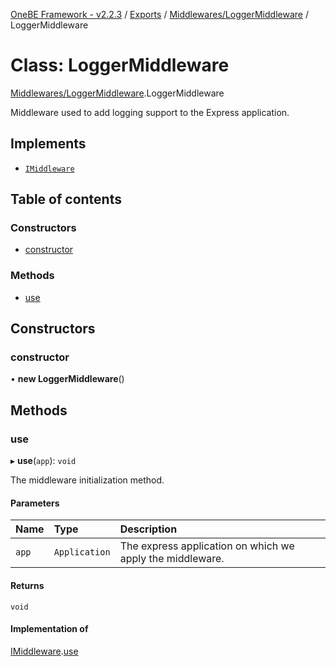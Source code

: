 [OneBE Framework - v2.2.3](../README.md) / [Exports](../modules.md) / [Middlewares/LoggerMiddleware](../modules/Middlewares_LoggerMiddleware.md) / LoggerMiddleware

# Class: LoggerMiddleware

[Middlewares/LoggerMiddleware](../modules/Middlewares_LoggerMiddleware.md).LoggerMiddleware

Middleware used to add logging support to the Express application.

## Implements

- [`IMiddleware`](../interfaces/Middlewares_IMiddleware.IMiddleware.md)

## Table of contents

### Constructors

- [constructor](Middlewares_LoggerMiddleware.LoggerMiddleware.md#constructor)

### Methods

- [use](Middlewares_LoggerMiddleware.LoggerMiddleware.md#use)

## Constructors

### constructor

• **new LoggerMiddleware**()

## Methods

### use

▸ **use**(`app`): `void`

The middleware initialization method.

#### Parameters

| Name | Type | Description |
| :------ | :------ | :------ |
| `app` | `Application` | The express application on which we apply the middleware. |

#### Returns

`void`

#### Implementation of

[IMiddleware](../interfaces/Middlewares_IMiddleware.IMiddleware.md).[use](../interfaces/Middlewares_IMiddleware.IMiddleware.md#use)
